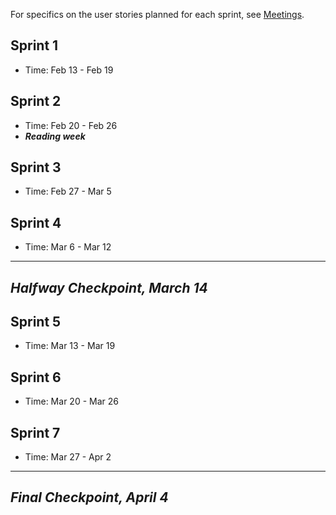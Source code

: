 For specifics on the user stories planned for each sprint, see [Meetings](https://github.com/CMPUT301W22T36/CodeHunters/wiki/Meetings).

## Sprint 1

  - Time: Feb 13 - Feb 19


## Sprint 2

  - Time: Feb 20 - Feb 26
  - ***Reading week***


## Sprint 3

  - Time: Feb 27 - Mar 5


## Sprint 4

  - Time: Mar 6 - Mar 12


-----
***Halfway Checkpoint, March 14***
-----


## Sprint 5

  - Time: Mar 13 - Mar 19


## Sprint 6

  - Time: Mar 20 - Mar 26


## Sprint 7

  - Time: Mar 27 - Apr 2


-----
***Final Checkpoint, April 4***
------